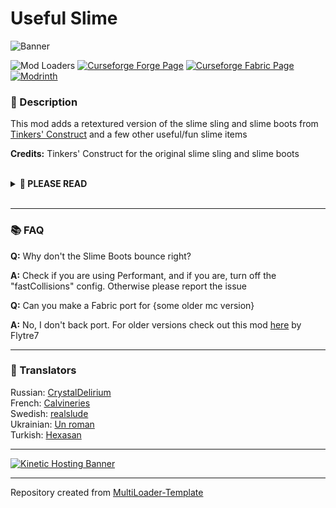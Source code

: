 # Useful Slime

![Banner](https://i.imgur.com/yP4n3Dr.png)

![Mod Loaders](https://img.shields.io/badge/Mod%20Loaders-Forge%20%26%20Fabric-green?style=for-the-badge)
[![Curseforge Forge Page](https://img.shields.io/badge/Curseforge%20Page-Forge-orange?style=for-the-badge&logo=curseforge "Curseforge Forge page")](https://www.curseforge.com/minecraft/mc-mods/useful-slime)
[![Curseforge Fabric Page](https://img.shields.io/badge/Curseforge%20Page-Fabric-orange?style=for-the-badge&logo=curseforge "Curseforge Fabric page")](https://www.curseforge.com/minecraft/mc-mods/useful-slime-fabric)
[![Modrinth](https://img.shields.io/badge/Modrinth-Page-1bd96a?style=for-the-badge "Modrinth page")](https://modrinth.com/mod/useful-slime)

### **📘 Description**
This mod adds a retextured version of the slime sling and slime boots from [Tinkers' Construct](https://curseforge.com/minecraft/mc-mods/tinkers-construct)
and a few other useful/fun slime items

**Credits:** Tinkers' Construct for the original slime sling and slime boots

<br>
<details>
<summary><b>📜 PLEASE READ</b></summary>
<ul>
<li>You may use this mod in modpacks</li>
<li>You may translate this mod into any language (Just make a pull request on github)</li>
<li>You may make resource/data packs</li>
<hr>
<li>You may <b>NOT</b> sell anything that is <b>NOT</b> under one of the following files/specified lines/directories:<br>
"einstein/usefulslime/items/SlimeSlingItem.java",
"einstein/usefulslime/util/BounceHandler.java",
"einstein/usefulslime/UsefulSlime.java (Lines 25 to 66)"</li>
</ul>
</details>
<br>

---

### **📚 FAQ**

**Q:** Why don't the Slime Boots bounce right?

**A:** Check if you are using Performant, and if you are, turn off the "fastCollisions" config. Otherwise please report the issue

**Q:** Can you make a Fabric port for {some older mc version}

**A:** No, I don't back port. For older versions check out this mod [here](https://www.curseforge.com/minecraft/mc-mods/slime-sling) by Flytre7

---

### **💬 Translators**
Russian: [CrystalDelirium](https://www.curseforge.com/members/crystaldelirium)
<br>
French: [Calvineries](https://github.com/Calvineries)
<br>
Swedish: [realslude](https://github.com/realslude)
<br>
Ukrainian: [Un roman](https://github.com/unroman)
<br>
Turkish: [Hexasan](https://github.com/Hexasan)

---

[![Kinetic Hosting Banner](https://i.imgur.com/u6Fn0I0.png)](https://billing.kinetichosting.net/aff.php?aff=124)

---

Repository created from [MultiLoader-Template](https://github.com/jaredlll08/MultiLoader-Template/tree/1.19)
